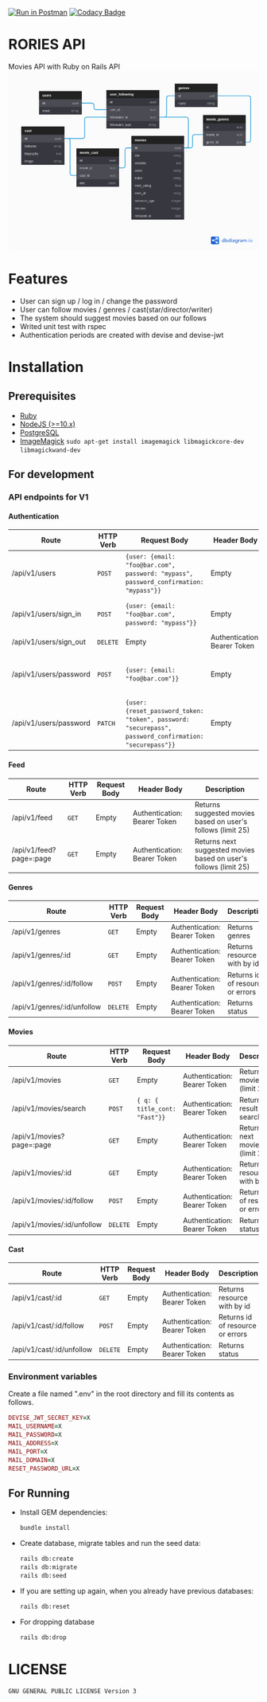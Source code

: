 [![Run in Postman](https://run.pstmn.io/button.svg)](https://app.getpostman.com/run-collection/11695464-2633ef74-01cc-41fe-b3fa-47bc82cbfba3?action=collection%2Ffork&collection-url=entityId%3D11695464-2633ef74-01cc-41fe-b3fa-47bc82cbfba3%26entityType%3Dcollection%26workspaceId%3De1df351f-1989-4f99-b41c-314c5d42d143)
[![Codacy Badge](https://app.codacy.com/project/badge/Grade/d0a6de7fa889487f9611ee74b8b7d8a7)](https://www.codacy.com/gh/nejdetkadir/rories-api/dashboard?utm_source=github.com&amp;utm_medium=referral&amp;utm_content=nejdetkadir/rories-api&amp;utm_campaign=Badge_Grade)

# RORIES API
Movies API with Ruby on Rails API
![database](docs/database.png)

# Features
- User can sign up / log in / change the password
- User can follow movies / genres / cast(star/director/writer)
- The system should suggest movies based on our follows
- Writed unit test with rspec
- Authentication periods are created with devise and devise-jwt 

# Installation
## Prerequisites
- [Ruby](https://rvm.io/)
- [NodeJS (>=10.x)](https://nodejs.org/en/download/package-manager/#debian-and-ubuntu-based-linux-distributions)
- [PostgreSQL](https://www.postgresql.org/download/)
- [ImageMagick](https://imagemagick.org/) `sudo apt-get install imagemagick libmagickcore-dev libmagickwand-dev`

## For development
### API endpoints for V1
#### Authentication
| Route | HTTP Verb | Request Body | Header Body | Description |
| --- | --- | --- | --- | --- |
| /api/v1/users | `POST` | ```{user: {email: "foo@bar.com", password: "mypass", password_confirmation: "mypass"}}``` | Empty | Returns authentication bearer token on header |
| /api/v1/users/sign_in | `POST` | ```{user: {email: "foo@bar.com", password: "mypass"}}``` | Empty | Returns authentication bearer token on header |
| /api/v1/users/sign_out | `DELETE` | Empty  | Authentication: Bearer Token | Returns sign out message |
| /api/v1/users/password | `POST` | ```{user: {email: "foo@bar.com"}}```  | Empty | Returns instructions about resetting password  |
| /api/v1/users/password | `PATCH` | ```{user: {reset_password_token: "token", password: "securepass", password_confirmation: "securepass"}}```  | Empty | Returns status |

#### Feed
| Route | HTTP Verb | Request Body | Header Body | Description |
| --- | --- | --- | --- | --- |
| /api/v1/feed | `GET` | Empty | Authentication: Bearer Token | Returns suggested movies based on user's follows (limit 25) |
| /api/v1/feed?page=:page | `GET` | Empty | Authentication: Bearer Token | Returns next suggested movies based on user's follows (limit 25) |


#### Genres
| Route | HTTP Verb | Request Body | Header Body | Description |
| --- | --- | --- | --- | --- |
| /api/v1/genres | `GET` | Empty | Authentication: Bearer Token | Returns genres |
| /api/v1/genres/:id | `GET` | Empty | Authentication: Bearer Token | Returns resource with by id |
| /api/v1/genres/:id/follow| `POST` | Empty | Authentication: Bearer Token | Returns id of resource or errors |
| /api/v1/genres/:id/unfollow| `DELETE` | Empty | Authentication: Bearer Token | Returns status |

#### Movies
| Route | HTTP Verb | Request Body | Header Body | Description |
| --- | --- | --- | --- | --- |
| /api/v1/movies | `GET` | Empty | Authentication: Bearer Token | Returns movies (limit 25) |
| /api/v1/movies/search | `POST` | ```{ q: { title_cont: "Fast"}}``` | Authentication: Bearer Token | Returns result of searching |
| /api/v1/movies?page=:page | `GET` | Empty | Authentication: Bearer Token | Returns next movies (limit 25) |
| /api/v1/movies/:id| `GET` | Empty | Authentication: Bearer Token | Returns resource with by id |
| /api/v1/movies/:id/follow| `POST` | Empty | Authentication: Bearer Token | Returns id of resource or errors |
| /api/v1/movies/:id/unfollow| `DELETE` | Empty | Authentication: Bearer Token | Returns status |

#### Cast
| Route | HTTP Verb | Request Body | Header Body | Description |
| --- | --- | --- | --- | --- |
| /api/v1/cast/:id| `GET` | Empty | Authentication: Bearer Token | Returns resource with by id |
| /api/v1/cast/:id/follow| `POST` | Empty | Authentication: Bearer Token | Returns id of resource or errors |
| /api/v1/cast/:id/unfollow| `DELETE` | Empty | Authentication: Bearer Token | Returns status |

### Environment variables
Create a file named ".env" in the root directory and fill its contents as follows.
```ruby
DEVISE_JWT_SECRET_KEY=X
MAIL_USERNAME=X
MAIL_PASSWORD=X
MAIL_ADDRESS=X
MAIL_PORT=X
MAIL_DOMAIN=X
RESET_PASSWORD_URL=X
```

## For Running
- Install GEM dependencies:

  ```bash
  bundle install
  ```

- Create database, migrate tables and run the seed data:

  ```bash
  rails db:create
  rails db:migrate
  rails db:seed
  ```

- If you are setting up again, when you already have previous databases:

  ```bash
  rails db:reset
  ```
- For dropping database
  ```bash
  rails db:drop
  ``` 

# LICENSE
```
GNU GENERAL PUBLIC LICENSE Version 3
```
